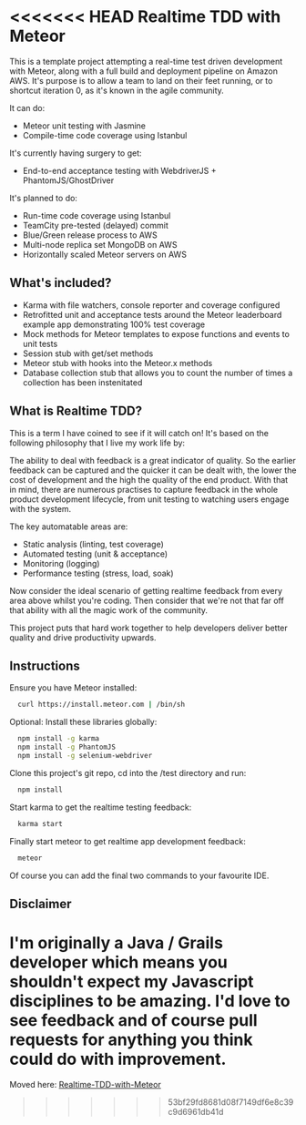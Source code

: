 <<<<<<< HEAD
Realtime TDD with Meteor
========================
This is a template project attempting a real-time test driven development with Meteor, along with a full build and
deployment pipeline on Amazon AWS. It's purpose is to allow a team to land on their feet running, or to shortcut
iteration 0, as it's known in the agile community.

It can do:
* Meteor unit testing with Jasmine
* Compile-time code coverage using Istanbul

It's currently having surgery to get:
* End-to-end acceptance testing with WebdriverJS + PhantomJS/GhostDriver

It's planned to do:
* Run-time code coverage using Istanbul
* TeamCity pre-tested (delayed) commit
* Blue/Green release process to AWS
* Multi-node replica set MongoDB on AWS
* Horizontally scaled Meteor servers on AWS

What's included?
----------------
* Karma with file watchers, console reporter and coverage configured
* Retrofitted unit and acceptance tests around the Meteor leaderboard example app demonstrating 100% test coverage
* Mock methods for Meteor templates to expose functions and events to unit tests
* Session stub with get/set methods
* Meteor stub with hooks into the Meteor.x methods
* Database collection stub that allows you to count the number of times a collection has been instenitated

What is Realtime TDD?
---------------------
This is a term I have coined to see if it will catch on! It's based on the following philosophy that I live my work life
by:

The ability to deal with feedback is a great indicator of quality. So the earlier feedback can be captured and the
quicker it can be dealt with, the lower the cost of development and the high the quality of the end product. With that
in mind, there are numerous practises to capture feedback in the whole product development lifecycle, from unit testing
to watching users engage with the system.

The key automatable areas are:
* Static analysis (linting, test coverage)
* Automated testing (unit & acceptance)
* Monitoring (logging)
* Performance testing (stress, load, soak)

Now consider the ideal scenario of getting realtime feedback from every area above whilst you're coding. Then consider
that we're not that far off that ability with all the magic work of the community.

This project puts that hard work together to help developers deliver better quality and drive productivity upwards.

Instructions
------------
Ensure you have Meteor installed:
```bash
  curl https://install.meteor.com | /bin/sh
```

Optional: Install these libraries globally:
```bash
  npm install -g karma
  npm install -g PhantomJS
  npm install -g selenium-webdriver
```

Clone this project's git repo, cd into the /test directory and run:
```bash
  npm install
```

Start karma to get the realtime testing feedback:
```bash
  karma start
```

Finally start meteor to get realtime app development feedback:
```bash
  meteor
```

Of course you can add the final two commands to your favourite IDE.

Disclaimer
----------
I'm originally a Java / Grails developer which means you shouldn't expect my Javascript disciplines to be amazing. I'd
love to see feedback and of course pull requests for anything you think could do with improvement.
=======
Moved here: [Realtime-TDD-with-Meteor](https://github.com/xolvio/Realtime-TDD-with-Meteor)
>>>>>>> 53bf29fd8681d08f7149df6e8c39c9d6961db41d

